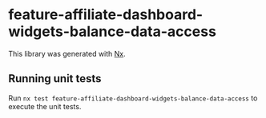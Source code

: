 # feature-affiliate-dashboard-widgets-balance-data-access

This library was generated with [Nx](https://nx.dev).

## Running unit tests

Run `nx test feature-affiliate-dashboard-widgets-balance-data-access` to execute the unit tests.
